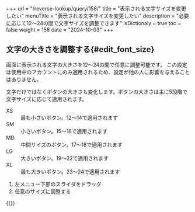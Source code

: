 +++
url = "/reverse-lookup/query/158/"
title = "表示される文字サイズを変更したい"
menuTitle = "表示される文字サイズを変更したい"
description = "必要に応じて12〜24の間で文字サイズを調整できます"
isDictionaly = true
toc = false
weight = 158
date = "2024-10-03"
+++

## 文字の大きさを調整する{#edit_font_size}

画面に表示される文字の大きさを12〜24の間で任意に調整可能です。
この設定は使用中のアカウントにのみ適用されるため、設定が他の人に影響を与えることはありません。

文字だけではなくボタンの大きさも変化します。ボタンの大きさは主に5段階で文字サイズに応じて適用されます。

<dl class="basic">
<dt>XS</dt>
<dd>最も小さいボタン。12〜14で適用されます</dd>
<dt>SM</dt>
<dd>小さいボタン。15〜16で適用されます</dd>
<dt>MD</dt>
<dd>中間サイズのボタン。17〜18で適用されます</dd>
<dt>LG</dt>
<dd>大きいボタン。19〜22で適用されます</dd>
<dt>XL</dt>
<dd>最も大きいボタン。23〜24で適用されます</dd>
</dl>

1. 左メニュー下部のスライダをドラッグ
2. 任意のサイズに調整する

{{<iTablet filename="img/fontsize" msg="文字サイズは12〜24の間で調整できます" alice="pc">}}
